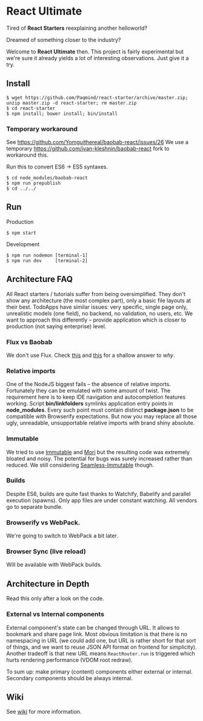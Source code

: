 # React Ultimate

Tired of **React Starters** reexplaining another helloworld?

Dreamed of something closer to the industry?

Welcome to **React Ultimate** then. This project is fairly experimental but we're sure it already
yields a lot of interesting observations. Just give it a try.

## Install

```
$ wget https://github.com/Paqmind/react-starter/archive/master.zip; unzip master.zip -d react-starter; rm master.zip
$ cd react-starter
$ npm install; bower install; bin/install
```

### Temporary workaround

See https://github.com/Yomguithereal/baobab-react/issues/26
We use a temporary https://github.com/ivan-kleshnin/baobab-react fork to workaround this.

Run this to convert ES6 -> ES5 syntaxes.
```
$ cd node_modules/baobab-react
$ npm run prepublish
$ cd ../../
```

## Run

Production
```
$ npm start
```

Development
```
$ npm run nodemon [terminal-1]
$ npm run dev     [terminal-2]
```

## Architecture FAQ

All React starters / tutorials suffer from being oversimplified.
They don't show any architecture (the most complex part), only a basic file layouts at their best.
TodoApps have similar issues: very specific, single page only, unrealistic models (one field),
no backend, no validation, no users, etc. We want to approach this differently – provide application
which is closer to production (not saying enterprise) level.

### Flux vs Baobab

We don't use Flux. Check [this](https://github.com/acdlite/flummox/issues/63) and
[this](http://christianalfoni.github.io/javascript/2015/02/06/plant-a-baobab-tree-in-your-flux-application.html)
for a shallow answer to *why*.

### Relative imports

One of the NodeJS biggest fails – the absence of relative imports. Fortunately they can be emulated with
some amount of twist. The requirement here is to keep IDE navigation and autocompletion features working.
Script **bin/linkfolders** symlinks application entry points in **node_modules**. Every such point must contain distinct
**package.json** to be compatible with Browserify expectations. But now you may replace all those
ugly, unreadable, unsupportable relative imports with brand shiny absolute.

### Immutable

We tried to use [Immutable](https://github.com/facebook/immutable-js) and [Mori](https://github.com/swannodette/mori)
but the resulting code was extremely bloated and noisy. The potential for bugs was surely increased rather
than reduced. We still considering [Seamless-Immutable](https://github.com/rtfeldman/seamless-immutable) though.

### Builds

Despite ES6, builds are quite fast thanks to Watchify, Babelify and parallel execution (spawns).
Only app files are under constant watching. All vendors go to separate bundle.

### Browserify vs WebPack.

We're going to switch to WebPack a bit later.

### Browser Sync (live reload)

Will be available with WebPack builds.

## Architecture in Depth

Read this only after a look on the code.

### External vs Internal components

External component's state can be changed through URL.
It allows to bookmark and share page link. Most obvious limitation is that there is no namespacing
in URL (we could add one, but URL is rather short for that sort of things,
and we want to reuse JSON API format on frontend for simplicity).
Another tradeoff is that new URL means `ReactRouter.run` is triggered
which hurts rendering performance (VDOM root redraw).

To sum up: make primary (content) components either external or internal.
Secondary components should be always internal.

## Wiki

See [wiki](https://github.com/Paqmind/react-starter/wiki/Workflow) for more information.
